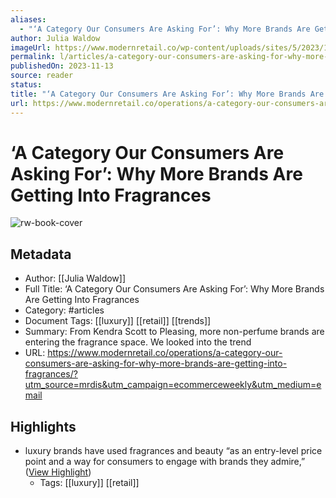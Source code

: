 ```yaml
---
aliases:
  - "‘A Category Our Consumers Are Asking For’: Why More Brands Are Getting Into Fragrances"
author: Julia Waldow
imageUrl: https://www.modernretail.co/wp-content/uploads/sites/5/2023/11/KS23-FRAGRANCE-DAY1-0142FPO.jpg
permalink: l/articles/a-category-our-consumers-are-asking-for-why-more-brands-are-getting-into-fragrances
publishedOn: 2023-11-13
source: reader
status: 
title: "‘A Category Our Consumers Are Asking For’: Why More Brands Are Getting Into Fragrances"
url: https://www.modernretail.co/operations/a-category-our-consumers-are-asking-for-why-more-brands-are-getting-into-fragrances/?utm_source=mrdis&utm_campaign=ecommerceweekly&utm_medium=email
---
```

# ‘A Category Our Consumers Are Asking For’: Why More Brands Are Getting Into Fragrances

![rw-book-cover](https://www.modernretail.co/wp-content/uploads/sites/5/2023/11/KS23-FRAGRANCE-DAY1-0142FPO.jpg)

## Metadata

- Author: [[Julia Waldow]]
- Full Title: ‘A Category Our Consumers Are Asking For’: Why More Brands Are Getting Into Fragrances
- Category: #articles
- Document Tags: [[luxury]] [[retail]] [[trends]]
- Summary: From Kendra Scott to Pleasing, more non-perfume brands are entering the fragrance space. We looked into the trend
- URL: https://www.modernretail.co/operations/a-category-our-consumers-are-asking-for-why-more-brands-are-getting-into-fragrances/?utm_source=mrdis&utm_campaign=ecommerceweekly&utm_medium=email

## Highlights

- luxury brands have used fragrances and beauty “as an entry-level price point and a way for consumers to engage with brands they admire,” ([View Highlight](https://read.readwise.io/read/01hfvbz9gbtd0cqsbpp7v1a17x))
    - Tags: [[luxury]] [[retail]]
